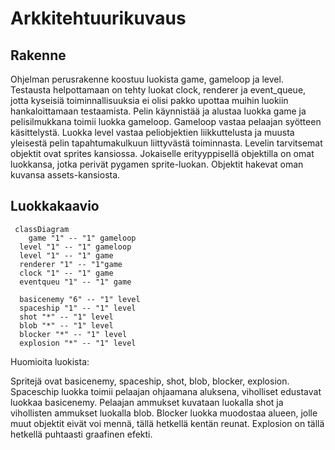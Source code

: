 # Arkkitehtuurikuvaus

## Rakenne

Ohjelman perusrakenne koostuu luokista game, gameloop ja level. Testausta helpottamaan on tehty luokat clock, renderer ja event_queue, jotta kyseisiä toiminnallisuuksia ei olisi pakko upottaa muihin luokiin hankaloittamaan testaamista.
Pelin käynnistää ja alustaa luokka game ja pelisilmukkana toimii luokka gameloop. Gameloop vastaa pelaajan syötteen käsittelystä. Luokka level vastaa peliobjektien liikkuttelusta ja muusta yleisestä pelin tapahtumakulkuun liittyvästä toiminnasta. Levelin tarvitsemat objektit ovat sprites kansiossa. Jokaiselle erityyppisellä objektilla on omat luokkansa, jotka perivät pygamen sprite-luokan. Objektit hakevat oman kuvansa assets-kansiosta.

## Luokkakaavio
```mermaid
 classDiagram
	game "1" -- "1" gameloop
  level "1" -- "1" gameloop
  level "1" -- "1" game
  renderer "1" -- "1"game
  clock "1" -- "1" game
  eventqueu "1" -- "1" game
  
  basicenemy "6" -- "1" level
  spaceship "1" -- "1" level
  shot "*" -- "1" level
  blob "*" -- "1" level
  blocker "*" -- "1" level
  explosion "*" -- "1" level
```

Huomioita luokista:

Spritejä ovat basicenemy, spaceship, shot, blob, blocker, explosion.
Spaceschip luokka toimii pelaajan ohjaamana aluksena, viholliset edustavat luokkaa basicenemy.
Pelaajan ammukset kuvataan luokalla shot ja vihollisten ammukset luokalla blob. Blocker luokka muodostaa alueen, jolle muut objektit eivät voi mennä, tällä hetkellä kentän reunat. Explosion on tällä hetkellä puhtaasti graafinen efekti.

